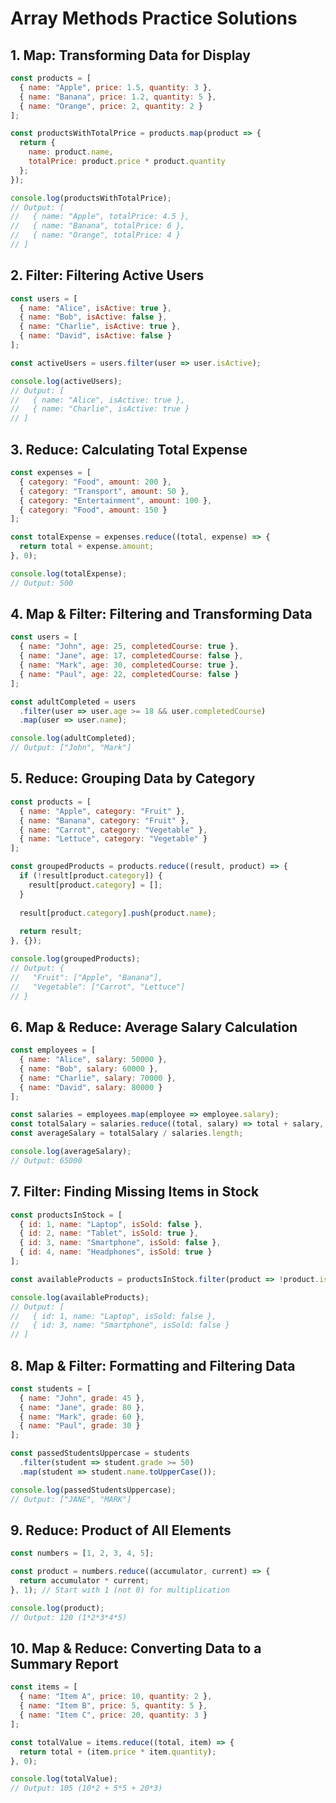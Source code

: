 # Array Methods Practice Solutions

## 1. Map: Transforming Data for Display

```javascript
const products = [
  { name: "Apple", price: 1.5, quantity: 3 },
  { name: "Banana", price: 1.2, quantity: 5 },
  { name: "Orange", price: 2, quantity: 2 }
];

const productsWithTotalPrice = products.map(product => {
  return {
    name: product.name,
    totalPrice: product.price * product.quantity
  };
});

console.log(productsWithTotalPrice);
// Output: [
//   { name: "Apple", totalPrice: 4.5 },
//   { name: "Banana", totalPrice: 6 },
//   { name: "Orange", totalPrice: 4 }
// ]
```

## 2. Filter: Filtering Active Users

```javascript
const users = [
  { name: "Alice", isActive: true },
  { name: "Bob", isActive: false },
  { name: "Charlie", isActive: true },
  { name: "David", isActive: false }
];

const activeUsers = users.filter(user => user.isActive);

console.log(activeUsers);
// Output: [
//   { name: "Alice", isActive: true },
//   { name: "Charlie", isActive: true }
// ]
```

## 3. Reduce: Calculating Total Expense

```javascript
const expenses = [
  { category: "Food", amount: 200 },
  { category: "Transport", amount: 50 },
  { category: "Entertainment", amount: 100 },
  { category: "Food", amount: 150 }
];

const totalExpense = expenses.reduce((total, expense) => {
  return total + expense.amount;
}, 0);

console.log(totalExpense);
// Output: 500
```

## 4. Map & Filter: Filtering and Transforming Data

```javascript
const users = [
  { name: "John", age: 25, completedCourse: true },
  { name: "Jane", age: 17, completedCourse: false },
  { name: "Mark", age: 30, completedCourse: true },
  { name: "Paul", age: 22, completedCourse: false }
];

const adultCompleted = users
  .filter(user => user.age >= 18 && user.completedCourse)
  .map(user => user.name);

console.log(adultCompleted);
// Output: ["John", "Mark"]
```

## 5. Reduce: Grouping Data by Category

```javascript
const products = [
  { name: "Apple", category: "Fruit" },
  { name: "Banana", category: "Fruit" },
  { name: "Carrot", category: "Vegetable" },
  { name: "Lettuce", category: "Vegetable" }
];

const groupedProducts = products.reduce((result, product) => {
  if (!result[product.category]) {
    result[product.category] = [];
  }
  
  result[product.category].push(product.name);
  
  return result;
}, {});

console.log(groupedProducts);
// Output: {
//   "Fruit": ["Apple", "Banana"],
//   "Vegetable": ["Carrot", "Lettuce"]
// }
```

## 6. Map & Reduce: Average Salary Calculation

```javascript
const employees = [
  { name: "Alice", salary: 50000 },
  { name: "Bob", salary: 60000 },
  { name: "Charlie", salary: 70000 },
  { name: "David", salary: 80000 }
];

const salaries = employees.map(employee => employee.salary);
const totalSalary = salaries.reduce((total, salary) => total + salary, 0);
const averageSalary = totalSalary / salaries.length;

console.log(averageSalary);
// Output: 65000
```

## 7. Filter: Finding Missing Items in Stock

```javascript
const productsInStock = [
  { id: 1, name: "Laptop", isSold: false },
  { id: 2, name: "Tablet", isSold: true },
  { id: 3, name: "Smartphone", isSold: false },
  { id: 4, name: "Headphones", isSold: true }
];

const availableProducts = productsInStock.filter(product => !product.isSold);

console.log(availableProducts);
// Output: [
//   { id: 1, name: "Laptop", isSold: false },
//   { id: 3, name: "Smartphone", isSold: false }
// ]
```

## 8. Map & Filter: Formatting and Filtering Data

```javascript
const students = [
  { name: "John", grade: 45 },
  { name: "Jane", grade: 80 },
  { name: "Mark", grade: 60 },
  { name: "Paul", grade: 30 }
];

const passedStudentsUppercase = students
  .filter(student => student.grade >= 50)
  .map(student => student.name.toUpperCase());

console.log(passedStudentsUppercase);
// Output: ["JANE", "MARK"]
```

## 9. Reduce: Product of All Elements

```javascript
const numbers = [1, 2, 3, 4, 5];

const product = numbers.reduce((accumulator, current) => {
  return accumulator * current;
}, 1); // Start with 1 (not 0) for multiplication

console.log(product);
// Output: 120 (1*2*3*4*5)
```

## 10. Map & Reduce: Converting Data to a Summary Report

```javascript
const items = [
  { name: "Item A", price: 10, quantity: 2 },
  { name: "Item B", price: 5, quantity: 5 },
  { name: "Item C", price: 20, quantity: 3 }
];

const totalValue = items.reduce((total, item) => {
  return total + (item.price * item.quantity);
}, 0);

console.log(totalValue);
// Output: 105 (10*2 + 5*5 + 20*3)
```
